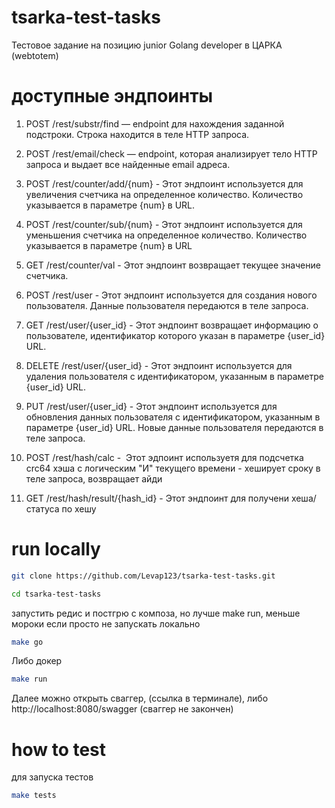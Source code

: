 # tsarka-test-tasks

Тестовое задание на позицию junior Golang developer в ЦАРКА (webtotem)

# доступные эндпоинты

1) POST /rest/substr/find — endpoint для нахождения заданной подстроки. Строка находится
в теле HTTP запроса.

2) POST /rest/email/check — endpoint, которая анализирует тело HTTP запроса и выдает все
найденные email адреса.

3) POST /rest/counter/add/{num} - Этот эндпоинт используется для увеличения счетчика на определенное количество. Количество указывается в параметре {num} в URL.

4) POST /rest/counter/sub/{num} - Этот эндпоинт используется для уменьшения счетчика на определенное количество. Количество указывается в параметре {num} в URL

5) GET /rest/counter/val - Этот эндпоинт возвращает текущее значение счетчика.

6) POST /rest/user - Этот эндпоинт используется для создания нового пользователя. Данные пользователя передаются в теле запроса.

7) GET /rest/user/{user_id} - Этот эндпоинт возвращает информацию о пользователе, идентификатор которого указан в параметре {user_id} URL.

8) DELETE /rest/user/{user_id} - Этот эндпоинт используется для удаления пользователя с идентификатором, указанным в параметре {user_id} URL.

9) PUT /rest/user/{user_id} - Этот эндпоинт используется для обновления данных пользователя с идентификатором, указанным в параметре {user_id} URL. Новые данные пользователя передаются в теле запроса.

10) POST /rest/hash/calc -  Этот эдпоинт используетя для подсчетка crc64 хэша с логическим "И" текущего времени - хеширует сроку в теле запроса, возвращает айди

11) GET /rest/hash/result/{hash_id} - Этот эндпоинт для получени хеша/статуса по хешу

# run locally

```bash
git clone https://github.com/Levap123/tsarka-test-tasks.git 
```
```bash
cd tsarka-test-tasks
```

запустить редис и постгрю с композа, но лучше make run, меньше мороки если просто не запускать локально
```bash
make go
```

Либо докер 
```bash
make run
```
Далее можно открыть сваггер, (ссылка в терминале), либо http://localhost:8080/swagger (сваггер не закончен)
# how to test

для запуска тестов

```bash
make tests
```
